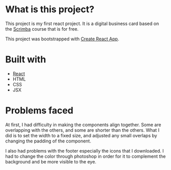 # What is this project?

This project is my first react project. It is a digital business card based on the [Scrimba](https://scrimba.com/learn/learnreact/section-1-solo-project-coce646e88eea46f91af43ca4) course that is for free.

This project was bootstrapped with [Create React App](https://github.com/facebook/create-react-app).

# Built with
* [React](https://reactjs.org/)
* HTML 
* CSS
* JSX

# Problems faced

At first, I had difficulty in making the components align together. Some are overlapping with the others, and some are shorter than the others. What I did is to set the width to a fixed size, and adjusted any small overlaps by changing the padding of the component.

I also had problems with the footer especially the icons that I downloaded. I had to change the color through photoshop in order for it to complement the background and be more visible to the eye.
